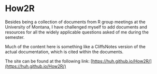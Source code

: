 # How2R

Besides being a collection of documents from R group meetings at the University of Montana, I have challenged myself to add documents and resources for all the widely applicable questions asked of me during the semester.

Much of the content here is something like a CliffsNotes version of the actual documentation, which is cited within the documents.

The site can be found at the following link: [https://huh.github.io/How2R/](https://huh.github.io/How2R/)
